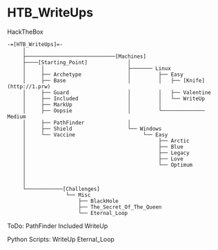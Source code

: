 # HTB_WriteUps
HackTheBox

    -=[HTB_WriteUps]=-
         │
         ├─────────────────────────────[Machines]
         ├────[Starting_Point]             │   
         │     │                           ├─────── Linux
         │     ├── Archetype               │         ├── Easy
         │     ├── Base                    │         │   ├── [Knife](http://1.prw)
         │     ├── Guard                   │         │   ├── Valentine
         │     ├── Included                │         │   └── WriteUp 
         │     ├── MarkUp                  │         │
         │     ├── Oopsie                  │         └────────────── Medium
         │     ├── PathFinder              │
         │     ├── Shield                  └── Windows
         │     └── Vaccine                      └── Easy
         │                                           ├── Arctic
         │                                           ├── Blue
         │                                           ├── Legacy
         │                                           ├── Love
         │                                           └── Optimum
         │                               
         │          
         │
         └────────────[Challenges]
                       └── Misc
                           ├── BlackHole
                           ├── The_Secret_Of_The_Queen
                           └── Eternal_Loop


ToDo: PathFinder
      Included
      WriteUp

      
      
Python Scripts: WriteUp   Eternal_Loop
      

